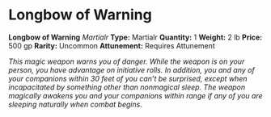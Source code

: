 # Longbow of Warning

**Longbow of Warning**
_Martialr_
**Type:** Martialr
**Quantity:** 1
**Weight:** 2 lb
**Price:** 500 gp
**Rarity:** Uncommon
**Attunement:** Requires Attunement

*This magic weapon warns you of danger. While the weapon is on your person, you have advantage on initiative rolls. In addition, you and any of your companions within 30 feet of you can’t be surprised, except when incapacitated by something other than nonmagical sleep. The weapon magically awakens you and your companions within range if any of you are sleeping naturally when comb<span class="No-Break">at begins.</span>*